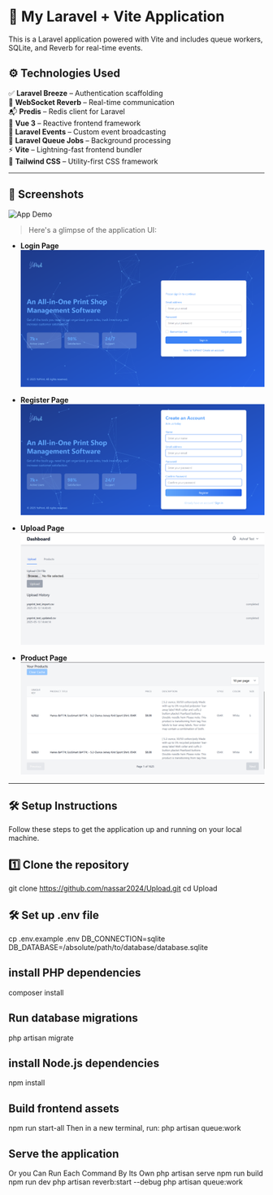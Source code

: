 # 🚀 My Laravel + Vite Application

This is a Laravel application powered with Vite and includes queue workers, SQLite, and Reverb for real-time events.

## ⚙️ Technologies Used

✅ **Laravel Breeze** – Authentication scaffolding  
🔄 **WebSocket Reverb** – Real-time communication  
📬 **Predis** – Redis client for Laravel  
🧩 **Vue 3** – Reactive frontend framework  
📢 **Laravel Events** – Custom event broadcasting  
🎯 **Laravel Queue Jobs** – Background processing  
⚡ **Vite** – Lightning-fast frontend bundler  
🎨 **Tailwind CSS** – Utility-first CSS framework

---

## 📸 Screenshots

![App Demo](screenshots/demo.gif)

> Here's a glimpse of the application UI:

- **Login Page**  
  ![Login Page](screenshots/login.png)

- **Register Page**  
  ![Register Page](screenshots/reg.png)

- **Upload Page**  
  ![Upload Page](screenshots/dashboardupload.png)

- **Product Page**  
  ![Product Page](screenshots/product.png)

---

## 🛠️ Setup Instructions

Follow these steps to get the application up and running on your local machine.

## 1️⃣ Clone the repository
git clone https://github.com/nassar2024/Upload.git
cd Upload

## 🛠️ Set up .env file
cp .env.example .env
DB_CONNECTION=sqlite
DB_DATABASE=/absolute/path/to/database/database.sqlite

## install PHP dependencies
composer install

## Run database migrations
php artisan migrate

## install Node.js dependencies
npm install

## Build frontend assets
npm run start-all
Then in a new terminal, run:
php artisan queue:work

##  Serve the application
Or you Can Run Each Command By Its Own
php artisan serve
npm run build
npm run dev
php artisan reverb:start --debug
php artisan queue:work
